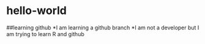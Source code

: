 # hello-world
##learning github
*I am learning a github branch
*I am not a developer but I am trying to learn R and github
